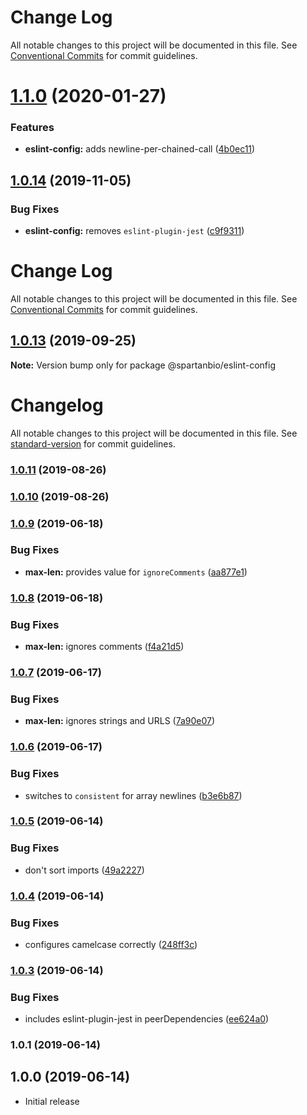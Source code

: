 # Change Log

All notable changes to this project will be documented in this file.
See [Conventional Commits](https://conventionalcommits.org) for commit guidelines.

# [1.1.0](https://gitlab.com/spartanbio-ux/code-styles/compare/@spartanbio/eslint-config@1.0.14...@spartanbio/eslint-config@1.1.0) (2020-01-27)


### Features

* **eslint-config:** adds newline-per-chained-call ([4b0ec11](https://gitlab.com/spartanbio-ux/code-styles/commit/4b0ec11bb92f47a59ca808a157cc53d6c48fd193))





## [1.0.14](https://gitlab.com/spartanbio-ux/code-styles/compare/@spartanbio/eslint-config@1.0.13...@spartanbio/eslint-config@1.0.14) (2019-11-05)


### Bug Fixes

* **eslint-config:** removes `eslint-plugin-jest` ([c9f9311](https://gitlab.com/spartanbio-ux/code-styles/commit/c9f9311))





# Change Log

All notable changes to this project will be documented in this file. See
[Conventional Commits](https://conventionalcommits.org) for commit guidelines.

## [1.0.13](https://gitlab.com/spartanbio-ux/code-styles/compare/@spartanbio/eslint-config@1.0.12...@spartanbio/eslint-config@1.0.13) (2019-09-25)

**Note:** Version bump only for package @spartanbio/eslint-config

# Changelog

All notable changes to this project will be documented in this file. See
[standard-version](https://github.com/conventional-changelog/standard-version) for commit
guidelines.

### [1.0.11](https://gitlab.com/spartanbio-ux/eslint-config/compare/v1.0.10...v1.0.11) (2019-08-26)

### [1.0.10](https://gitlab.com/spartanbio-ux/eslint-config/compare/v1.0.9...v1.0.10) (2019-08-26)

### [1.0.9](https://gitlab.com/spartanbio-ux/eslint-config/compare/v1.0.8...v1.0.9) (2019-06-18)

### Bug Fixes

- **max-len:** provides value for `ignoreComments`
  ([aa877e1](https://gitlab.com/spartanbio-ux/eslint-config/commit/aa877e1))

### [1.0.8](https://gitlab.com/spartanbio-ux/eslint-config/compare/v1.0.7...v1.0.8) (2019-06-18)

### Bug Fixes

- **max-len:** ignores comments
  ([f4a21d5](https://gitlab.com/spartanbio-ux/eslint-config/commit/f4a21d5))

### [1.0.7](https://gitlab.com/spartanbio-ux/eslint-config/compare/v1.0.6...v1.0.7) (2019-06-17)

### Bug Fixes

- **max-len:** ignores strings and URLS
  ([7a90e07](https://gitlab.com/spartanbio-ux/eslint-config/commit/7a90e07))

### [1.0.6](https://gitlab.com/spartanbio-ux/eslint-config/compare/v1.0.5...v1.0.6) (2019-06-17)

### Bug Fixes

- switches to `consistent` for array newlines
  ([b3e6b87](https://gitlab.com/spartanbio-ux/eslint-config/commit/b3e6b87))

### [1.0.5](https://gitlab.com/spartanbio-ux/eslint-config/compare/v1.0.4...v1.0.5) (2019-06-14)

### Bug Fixes

- don't sort imports ([49a2227](https://gitlab.com/spartanbio-ux/eslint-config/commit/49a2227))

### [1.0.4](https://gitlab.com/spartanbio-ux/eslint-config/compare/v1.0.3...v1.0.4) (2019-06-14)

### Bug Fixes

- configures camelcase correctly
  ([248ff3c](https://gitlab.com/spartanbio-ux/eslint-config/commit/248ff3c))

### [1.0.3](https://gitlab.com/spartanbio-ux/eslint-config/compare/v1.0.2...v1.0.3) (2019-06-14)

### Bug Fixes

- includes eslint-plugin-jest in peerDependencies
  ([ee624a0](https://gitlab.com/spartanbio-ux/eslint-config/commit/ee624a0))

### 1.0.1 (2019-06-14)

## 1.0.0 (2019-06-14)

- Initial release
